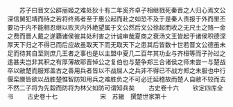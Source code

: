<!-- { "loadSidebar": true } -->
　　苏子曰晋文公辟丽姬之难处狄十有二年奚齐卓子相继戮死秦晋之人归心焉文公深信舅犯靖而待之若将终焉者至于惠公起而赴之如恐不及于是秦人责报于外而里丕要功于内不能相忍继以败灭内外絶望属于文公然后文公徐起而收之无尺土之赂一金之费而晋人戴之遂覇诸侯彼其处利害之计诚审哉夏商之衰汤文王皆起于诸侯积德深厚天下归之不得已而后应故虽取天下而无取天下之患其后皆数十世若晋文公德虽未足而待其自至则庶几王者之事也是以主盟中夏几二百年其功业与齐桓等而子孙过之逺甚夫岂非其积之有厚薄故耶晋悼公之复伯也与楚争郑三合诸侯之师未尝一与楚战卒以敝楚而服郑盖古之善用兵者皆以不战屈人之兵非不得已不战方郑之未服也中行偃栾黡皆欲以战胜楚惟智防知用兵之难胜负之不可必迁延稽故而楚人自敝不较而去不然二子将为先縠而防将为林父如防可谓知兵矣
　　古史卷十六
　　钦定四库全书
　　古史卷十七　　　　　　　宋　苏辙　撰楚世家第十
